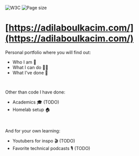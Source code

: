 ![W3C](https://img.shields.io/w3c-validation/default?targetUrl=https%3A%2F%2Fadilaboulkacim.com%2F)
![Page size](https://img.shields.io/github/repo-size/Adilius/adilius.github.io?label=page%20size)

# [https://adilaboulkacim.com/](https://adilaboulkacim.com/)
Personal portfolio where you will find out:
* Who I am 🏃
* What I can do 👨‍💻
* What I've done 📜
<br />

Other than code I have done:
* Academics 🎓 (TODO)
* Homelab setup 🏠 
<br />

And for your own learning:
* Youtubers for inspo 🎬 (TODO)
* Favorite technical podcasts 🎙️ (TODO)
